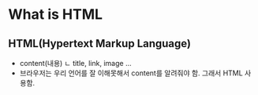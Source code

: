 # What is HTML
## HTML(Hypertext Markup Language)
- content(내용)
ㄴ title, link, image ...
- 브라우저는 우리 언어를 잘 이해못해서
content를 알려줘야 함. 그래서 HTML 사용함.
